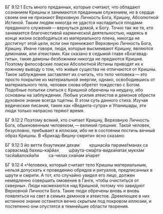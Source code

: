 БГ 9.12:1	Есть много преданных, которые считают, что обладают сознанием Кришны и занимаются преданным служением, но в сердце своем они не признают Верховную Личность Бога, Кришну, Абсолютной Истиной. Таким людям никогда не удастся насладиться плодами преданного служения — вернуться домой, к Богу. Точно так же те, кто занимается благочестивой кармической деятельностью, надеясь в конце жизни освободиться из материального плена, никогда не достигнут этой цели, если они принижают Верховную Личность Бога, Кришну. Иначе говоря, люди, которые высмеивают Кришну, являются демонами, или атеистами. Как сказано в седьмой главе «Бхагавад-гиты», такие демоны-безбожники никогда не предаются Кришне. Поэтому философские поиски Абсолютной Истины приводят их к ложному выводу о том, что живые существа не отличаются от Кришны. Такое заблуждение заставляет их считать, что тело человека — это просто покрытие из материальной энергии, однако, освободившись от материального тела, человек снова обретет тождество с Богом. Подобные попытки слиться с Кришной обречены на неудачу, ибо основаны на заблуждении. Любые усилия атеистов и демонов обрести духовное знание всегда тщетны. В этом суть данного стиха. Изучая ведические писания, такие как «Веданта-сутра» и Упанишады, эти люди только напрасно теряют время.

БГ 9.12:2	Поэтому всякий, кто считает Кришну, Верховную Личность Бога, обыкновенным человеком, — великий грешник. Такой человек, безусловно, пребывает в иллюзии, ибо не в состоянии постичь вечный образ Кришны. В «Брихад-Вишну-смрити» ясно сказано:

БГ 9.12:3	йо ветти бхаутикам̇ дехам̇   кр̣шн̣асйа парама̄тманах̣ са сарвасма̄д бахиш-ка̄рйах̣   ш́раута-сма̄рта-видха̄натах̣ мукхам̇ тасйа̄валокйа̄пи   са-челах̣ сна̄нам а̄чарет

БГ 9.12:4	«Человека, который считает тело Кришны материальным, нельзя допускать к проведению обрядов и ритуалов, предписанных в шрути и смрити. А тот, кто случайно увидел его лицо, должен немедленно совершить омовение в Ганге, чтобы очиститься от скверны». Люди насмехаются над Кришной, потому что завидуют Верховной Личности Бога. Такие люди обречены вновь и вновь появляться на свет в семьях демонов и атеистов. Дремлющее в них истинное знание останется вечно скрытым под покровом иллюзии, и постепенно они опустятся в темнейшие области творения.
